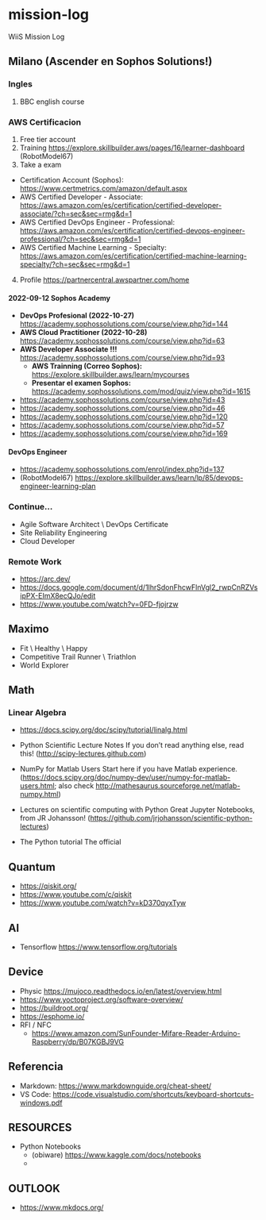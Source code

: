 # mission-log
WiiS Mission Log

## Milano (Ascender en Sophos Solutions!)

### Ingles
1. BBC english course

### AWS Certificacion
1. Free tier account
2. Training https://explore.skillbuilder.aws/pages/16/learner-dashboard (RobotModel67)
3. Take a exam 
  - Certification Account (Sophos): https://www.certmetrics.com/amazon/default.aspx
  - AWS Certified Developer - Associate: https://aws.amazon.com/es/certification/certified-developer-associate/?ch=sec&sec=rmg&d=1
  - AWS Certified DevOps Engineer - Professional: https://aws.amazon.com/es/certification/certified-devops-engineer-professional/?ch=sec&sec=rmg&d=1
  - AWS Certified Machine Learning - Specialty: https://aws.amazon.com/es/certification/certified-machine-learning-specialty/?ch=sec&sec=rmg&d=1
4. Profile https://partnercentral.awspartner.com/home

#### 2022-09-12 Sophos Academy
  - **DevOps Profesional (2022-10-27)** https://academy.sophossolutions.com/course/view.php?id=144
  - **AWS Cloud Practitioner (2022-10-28)** https://academy.sophossolutions.com/course/view.php?id=63
  - **AWS Developer Associate !!!** https://academy.sophossolutions.com/course/view.php?id=93
    - __AWS Trainning (Correo Sophos):__ https://explore.skillbuilder.aws/learn/mycourses
    - __Presentar el examen Sophos:__ https://academy.sophossolutions.com/mod/quiz/view.php?id=1615
- https://academy.sophossolutions.com/course/view.php?id=43
- https://academy.sophossolutions.com/course/view.php?id=46
- https://academy.sophossolutions.com/course/view.php?id=120
- https://academy.sophossolutions.com/course/view.php?id=57
- https://academy.sophossolutions.com/course/view.php?id=169

#### DevOps Engineer
- https://academy.sophossolutions.com/enrol/index.php?id=137
- (RobotModel67) https://explore.skillbuilder.aws/learn/lp/85/devops-engineer-learning-plan

### Continue...
* Agile Software Architect \ DevOps Certificate
* Site Reliability Engineering
* Cloud Developer

### Remote Work
* https://arc.dev/
* https://docs.google.com/document/d/1lhrSdonFhcwFlnVgl2_rwpCnRZVsipPX-EImX8ecQJo/edit
* https://www.youtube.com/watch?v=0FD-fjojrzw


## Maximo
- Fit \ Healthy \ Happy
- Competitive Trail Runner \ Triathlon
- World Explorer

## Math
### Linear Algebra
- https://docs.scipy.org/doc/scipy/tutorial/linalg.html

- Python Scientific Lecture Notes If you don’t read anything else, read this!
(http://scipy-lectures.github.com)
- NumPy for Matlab Users Start here if you have Matlab experience.
(https://docs.scipy.org/doc/numpy-dev/user/numpy-for-matlab-users.html; also
check http://mathesaurus.sourceforge.net/matlab-numpy.html)
- Lectures on scientific computing with Python Great Jupyter Notebooks, from JR
Johansson!
(https://github.com/jrjohansson/scientific-python-lectures)
- The Python tutorial The official

## Quantum
- https://qiskit.org/
- https://www.youtube.com/c/qiskit
- https://www.youtube.com/watch?v=kD370qyxTyw

## AI
- Tensorflow https://www.tensorflow.org/tutorials

## Device
- Physic https://mujoco.readthedocs.io/en/latest/overview.html
- https://www.yoctoproject.org/software-overview/
- https://buildroot.org/
- https://esphome.io/
- RFI / NFC
  - https://www.amazon.com/SunFounder-Mifare-Reader-Arduino-Raspberry/dp/B07KGBJ9VG
  

## Referencia
- Markdown: https://www.markdownguide.org/cheat-sheet/
- VS Code: https://code.visualstudio.com/shortcuts/keyboard-shortcuts-windows.pdf

## RESOURCES
- Python Notebooks
  - (obiware) https://www.kaggle.com/docs/notebooks
  - 
## OUTLOOK
- https://www.mkdocs.org/



